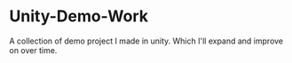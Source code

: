 # Unity-Demo-Work

A collection of demo project I made in unity. Which I'll expand and improve on over time.
